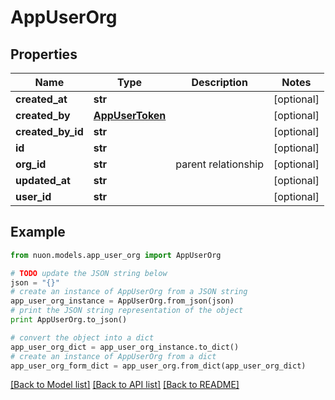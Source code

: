 # AppUserOrg


## Properties

Name | Type | Description | Notes
------------ | ------------- | ------------- | -------------
**created_at** | **str** |  | [optional] 
**created_by** | [**AppUserToken**](AppUserToken.md) |  | [optional] 
**created_by_id** | **str** |  | [optional] 
**id** | **str** |  | [optional] 
**org_id** | **str** | parent relationship | [optional] 
**updated_at** | **str** |  | [optional] 
**user_id** | **str** |  | [optional] 

## Example

```python
from nuon.models.app_user_org import AppUserOrg

# TODO update the JSON string below
json = "{}"
# create an instance of AppUserOrg from a JSON string
app_user_org_instance = AppUserOrg.from_json(json)
# print the JSON string representation of the object
print AppUserOrg.to_json()

# convert the object into a dict
app_user_org_dict = app_user_org_instance.to_dict()
# create an instance of AppUserOrg from a dict
app_user_org_form_dict = app_user_org.from_dict(app_user_org_dict)
```
[[Back to Model list]](../README.md#documentation-for-models) [[Back to API list]](../README.md#documentation-for-api-endpoints) [[Back to README]](../README.md)


